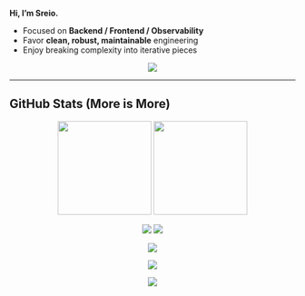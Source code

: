 **Hi, I’m Sreio.**  

- Focused on **Backend / Frontend / Observability**  
- Favor **clean, robust, maintainable** engineering  
- Enjoy breaking complexity into iterative pieces

<!-- 可选：技能图标（简单直观） -->
<p align="center">
  <img src="https://skillicons.dev/icons?i=go,php,mysql,bash,vue,html,python,docker,prometheus,grafana,linux&perline=11" />
</p>

---

## GitHub Stats (More is More)
<p align="center">
  <!-- 总览 + 语言占比 -->
  <img src="https://github-readme-stats.vercel.app/api?username=sreio&show_icons=true&include_all_commits=true&count_private=true&rank_icon=github&hide_border=true&theme=transparent" height="165" />
  <img src="https://github-readme-stats.vercel.app/api/top-langs/?username=sreio&layout=compact&langs_count=10&hide_border=true&theme=transparent" height="165" />
</p>

<p align="center">
  <!-- 细节概览 + 提交连击 -->
  <img src="https://github-profile-summary-cards.vercel.app/api/cards/profile-details?username=sreio&theme=transparent" />
  <img src="https://streak-stats.demolab.com?user=sreio&theme=transparent&hide_border=true" />
</p>

<p align="center">
  <!-- 奖杯墙（视觉冲击） -->
  <img src="https://github-profile-trophy.vercel.app/?username=sreio&theme=flat&no-frame=true&row=1&column=7" />
</p>

<p align="center">
  <!-- 活动图（贡献脉络） -->
  <img src="https://github-readme-activity-graph.vercel.app/graph?username=sreio&theme=github-compact&hide_border=true" />
</p>

<!-- ===== Footer: Wave ===== -->
<p align="center">
  <img src="https://capsule-render.vercel.app/api?type=waving&height=140&section=footer&color=0:22d3ee,100:0ea5e9" />
</p>
